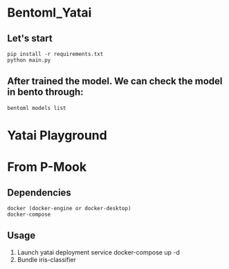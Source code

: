 # Bentoml_Yatai
## Let's start
    pip install -r requirements.txt
    python main.py

## After trained the model. We can check the model in bento through:
    bentoml models list


# Yatai Playground
# From P-Mook 
## Dependencies
    docker (docker-engine or docker-desktop)
    docker-compose

## Usage
1. Launch yatai deployment service
    docker-compose up -d
2. Bundle iris-classifier
  <!-- `docker-compose run iris-classifier-bundle`
    docker-compose run iris-classifier-bundle
3. Yatai web console 
  http://localhost:3000/